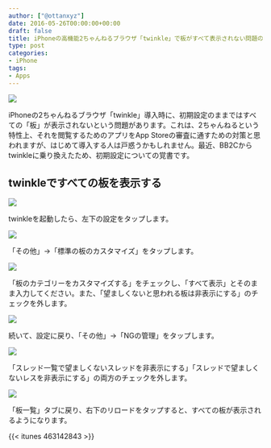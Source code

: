 ```yaml
---
author: ["@ottanxyz"]
date: 2016-05-26T00:00:00+00:00
draft: false
title: iPhoneの高機能2ちゃんねるブラウザ「twinkle」で板がすべて表示されない問題の対処法
type: post
categories:
- iPhone
tags:
- Apps
---
```


![](160526-5746edb2cc9a9.jpg)






iPhoneの2ちゃんねるブラウザ「twinkle」導入時に、初期設定のままではすべての「板」が表示されないという問題があります。これは、2ちゃんねるという特性上、それを閲覧するためのアプリをApp Storeの審査に通すための対策と思われますが、はじめて導入する人は戸惑うかもしれません。最近、BB2Cからtwinkleに乗り換えたため、初期設定についての覚書です。





## twinkleですべての板を表示する





![](160526-5746edba15858.png)






twinkleを起動したら、左下の設定をタップします。





![](160526-5746edbfb6ea7.png)






「その他」→「標準の板のカスタマイズ」をタップします。





![](160526-5746edc531251.png)






「板のカテゴリーをカスタマイズする」をチェックし、「すべて表示」とそのまま入力してください。また、「望ましくないと思われる板は非表示にする」のチェックを外します。





![](160526-5746edcd9d145.png)






続いて、設定に戻り、「その他」→「NGの管理」をタップします。





![](160526-5746edd3ca823.png)






「スレッド一覧で望ましくないスレッドを非表示にする」「スレッドで望ましくないレスを非表示にする」の両方のチェックを外します。





![](160526-5746edda63808.png)






「板一覧」タブに戻り、右下のリロードをタップすると、すべての板が表示されるようになります。



{{< itunes 463142843 >}}
